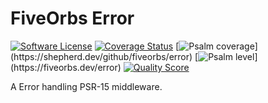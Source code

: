 FiveOrbs Error
===========

[![Software License](https://img.shields.io/badge/license-MIT-brightgreen.svg)](LICENSE.md)
[![Coverage Status](https://img.shields.io/scrutinizer/coverage/g/fiveorbs/error.svg)](https://scrutinizer-ci.com/g/fiveorbs/error/code-structure)
[![Psalm coverage](https://shepherd.dev/github/fiveorbs/error/coverage.svg?)](https://shepherd.dev/github/fiveorbs/error)
[![Psalm level](https://shepherd.dev/github/fiveorbs/error/level.svg?)](https://fiveorbs.dev/error)
[![Quality Score](https://img.shields.io/scrutinizer/g/fiveorbs/error.svg)](https://scrutinizer-ci.com/g/fiveorbs/error)

A Error handling PSR-15 middleware.